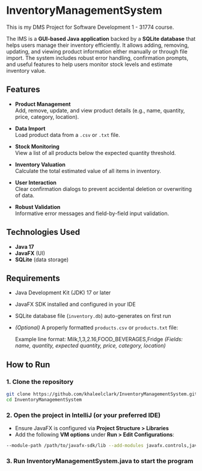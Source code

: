 # InventoryManagementSystem
This is my DMS Project for Software Development 1 - 31774 course.

The IMS is a **GUI-based Java application** backed by a **SQLite database** that helps users manage their inventory efficiently. It allows adding, removing, updating, and viewing product information either manually or through file import. The system includes robust error handling, confirmation prompts, and useful features to help users monitor stock levels and estimate inventory value.

## Features

- **Product Management**  
  Add, remove, update, and view product details (e.g., name, quantity, price, category, location).

- **Data Import**  
  Load product data from a `.csv` or `.txt` file.

- **Stock Monitoring**  
  View a list of all products below the expected quantity threshold.

- **Inventory Valuation**  
  Calculate the total estimated value of all items in inventory.

- **User Interaction**  
  Clear confirmation dialogs to prevent accidental deletion or overwriting of data.

- **Robust Validation**  
  Informative error messages and field-by-field input validation.

## Technologies Used

- **Java 17**
- **JavaFX** (UI)
- **SQLite** (data storage)

## Requirements

- Java Development Kit (JDK) 17 or later
- JavaFX SDK installed and configured in your IDE
- SQLite database file (`inventory.db`) auto-generates on first run
- *(Optional)* A properly formatted `products.csv` or `products.txt` file:
  
  Example line format:
  Milk,1,3,2.16,FOOD_BEVERAGES,Fridge
  *(Fields: name, quantity, expected quantity, price, category, location)*

## How to Run

### 1. Clone the repository

```bash
git clone https://github.com/khaleelclark/InventoryManagementSystem.git
cd InventoryManagementSystem
```

### 2. Open the project in IntelliJ (or your preferred IDE)

- Ensure JavaFX is configured via **Project Structure > Libraries**
- Add the following **VM options** under **Run > Edit Configurations**:

```bash
--module-path /path/to/javafx-sdk/lib --add-modules javafx.controls,javafx.fxml
```

### 3. Run InventoryManagementSystem.java to start the program
